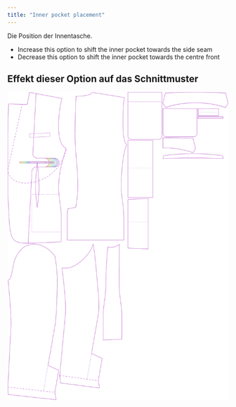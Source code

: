 ```yaml
---
title: "Inner pocket placement"
---
```


Die Position der Innentasche.

- Increase this option to shift the inner pocket towards the side seam
- Decrease this option to shift the inner pocket towards the centre front

## Effekt dieser Option auf das Schnittmuster

![Dieses Bild zeigt den Effekt dieser Variable, indem es unterschiedliche Masse dieser Variable überlagert darstellt](jaeger_innerpocketplacement_sample.svg "Effekt dieser Variable auf das Schnittmuster")

